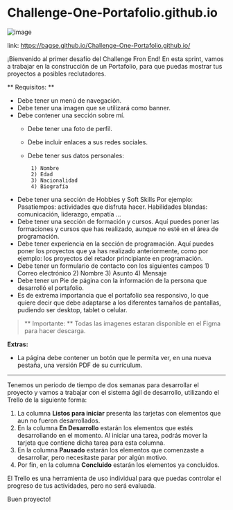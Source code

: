 # Challenge-One-Portafolio.github.io
![image](https://user-images.githubusercontent.com/102260190/183232758-6c902e33-0229-496b-b5bc-498dcf4d7810.png)

link: https://bagse.github.io/Challenge-One-Portafolio.github.io/

¡Bienvenido al primer desafío del Challenge Fron End!
En esta sprint, vamos a trabajar en la construcción de un Portafolio, para que puedas mostrar tus proyectos a posibles reclutadores.

** Requisitos: **

- Debe tener un menú de navegación.
- Debe tener una imagen que se utilizará como banner.
- Debe contener una sección sobre mí.
   - Debe tener una foto de perfil.
   - Debe incluir enlaces a sus redes sociales.
   - Debe tener sus datos personales:

          1) Nombre
          2) Edad
          3) Nacionalidad
          4) Biografía

- Debe tener una sección de Hobbies y Soft Skills
  Por ejemplo:
Pasatiempos: actividades que disfruta hacer.
Habilidades blandas: comunicación, liderazgo, empatía …
- Debe tener una sección de formación y cursos.
Aquí puedes poner las formaciones y cursos que has realizado, aunque no esté en el área de programación.
- Debe tener experiencia en la sección de programación.
Aquí puedes poner los proyectos que ya has realizado anteriormente, como por ejemplo: los proyectos del retador principiante en programación.
- Debe tener un formulario de contacto con los siguientes campos
             1) Correo electrónico
             2) Nombre
             3) Asunto
             4) Mensaje
- Debe tener un Pie de página con la información de la persona que desarrolló el portafolio.
- Es de extrema importancia que el portafolio sea responsivo, lo que quiere decir que debe adaptarse a los diferentes tamaños de pantallas, pudiendo ser desktop, tablet o celular.

>** Importante: ** Todas las imagenes estaran disponible en el Figma para hacer descarga.

**Extras:**
- La página debe contener un botón que le permita ver, en una nueva pestaña, una versión PDF de su currículum.

-----
Tenemos un periodo de tiempo de dos semanas para desarrollar el proyecto y vamos a trabajar con el sistema ágil de desarrollo, utilizando el Trello de la siguiente forma: 

1. La columna **Listos para iniciar** presenta las tarjetas con elementos que aun no fueron desarrollados.
2. En la columna **En Desarrollo** estarán los elementos que estés desarrollando en el momento. Al iniciar una tarea, podrás mover la tarjeta que contiene dicha tarea para esta columna.
3. En la columna **Pausado** estarán los elementos que comenzaste a desarrollar, pero necesitaste parar por algún motivo.
4. Por fin, en la columna **Concluido** estarán los elementos ya concluidos.

El Trello es una herramienta de uso individual para que puedas controlar el progreso de tus actividades, pero no será evaluada.

Buen proyecto!
